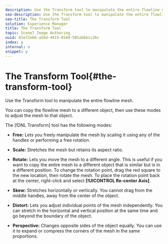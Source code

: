 ```yaml
---
description: Use the Transform tool to manipulate the entire flowline mesh.
seo-description: Use the Transform tool to manipulate the entire flowline mesh.
seo-title: The Transform Tool
solution: Experience Manager
title: The Transform Tool
topic: Scene7 Image Authoring
uuid: 01e72eb6-a5bd-4415-8160-501abbbcc26c
index: y
internal: n
snippet: y
---
```


# The Transform Tool{#the-transform-tool}

Use the Transform tool to manipulate the entire flowline mesh.

You can copy the flowline mesh to a different object, then use these modes to adjust the mesh to that object.

The [!DNL Transform] tool has the following modes:

* **Free:** Lets you freely manipulate the mesh by scaling it using any of the handles or performing a free rotation. 
* **Scale:** Stretches the mesh but retains its aspect ratio. 
* **Rotate:** Lets you move the mesh to a different angle. This is useful if you want to copy the entire mesh to a different object that is similar but is in a different position. To change the rotation point, drag the red square to the new location, then rotate the mesh. To place the rotation point back at the center, right-click and select **[!UICONTROL Re-center Axis]**. 

* **Skew:** Stretches horizontally or vertically. You cannot drag from the middle handles, away from the center of the object. 
* **Distort:** Lets you adjust individual points of the mesh independently. You can stretch in the horizontal and vertical position at the same time and go beyond the boundary of the object. 
* **Perspective:** Changes opposite sides of the object equally. You can use it to expand or compress the corners of the mesh in the same proportions.

